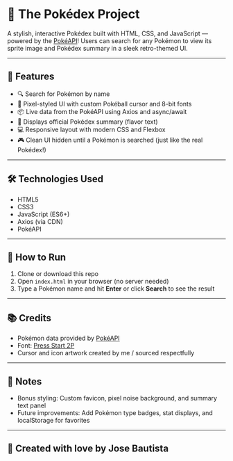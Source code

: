 # 🧢 The Pokédex Project

A stylish, interactive Pokédex built with HTML, CSS, and JavaScript — powered by the [PokéAPI](https://pokeapi.co/)! Users can search for any Pokémon to view its sprite image and Pokédex summary in a sleek retro-themed UI.

---

## 🚀 Features

- 🔍 Search for Pokémon by name
- 🎨 Pixel-styled UI with custom Pokéball cursor and 8-bit fonts
- 📦 Live data from the PokéAPI using Axios and async/await
- 📖 Displays official Pokédex summary (flavor text)
- 💻 Responsive layout with modern CSS and Flexbox
- 🎮 Clean UI hidden until a Pokémon is searched (just like the real Pokédex!)

---

## 🛠️ Technologies Used

- HTML5
- CSS3
- JavaScript (ES6+)
- Axios (via CDN)
- PokéAPI

---

## 📂 How to Run

1. Clone or download this repo
2. Open `index.html` in your browser (no server needed)
3. Type a Pokémon name and hit **Enter** or click **Search** to see the result

---

## 📚 Credits

- Pokémon data provided by [PokéAPI](https://pokeapi.co/)
- Font: [Press Start 2P](https://fonts.google.com/specimen/Press+Start+2P)
- Cursor and icon artwork created by me / sourced respectfully

---

## 📎 Notes

- Bonus styling: Custom favicon, pixel noise background, and summary text panel
- Future improvements: Add Pokémon type badges, stat displays, and localStorage for favorites

---

## 👾 Created with love by Jose Bautista
